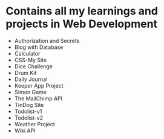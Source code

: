 # Contains all my learnings and projects in Web Development
- Authorization and Secrets
- Blog with Database
- Calculator
- CSS-My Site
- Dice Challenge
- Drum Kit
- Daily Journal 
- Keeper App Project
- Simon Game
- The MailChimp API
- TinDog Site
- Todolist-v1
- Todolist-v2
- Weather Project
- Wiki API
